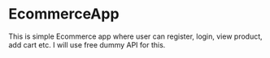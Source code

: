 # EcommerceApp
This is simple Ecommerce app where user can register, login, view product, add cart etc. I will use free dummy API for this.
